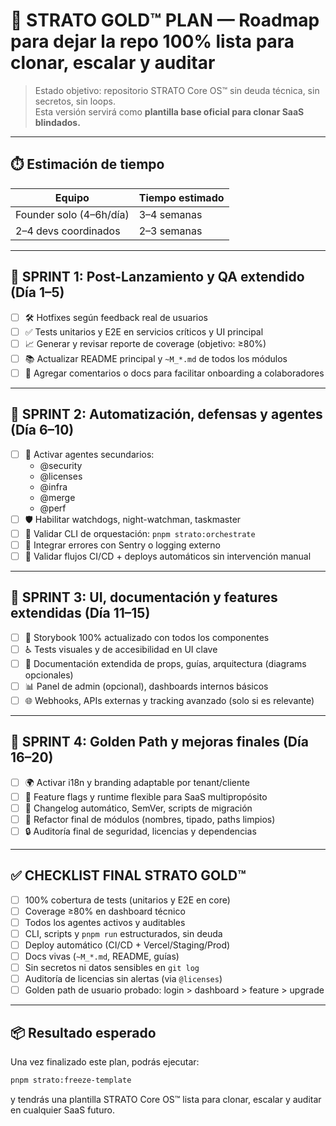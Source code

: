 <!--
STRATO MODULE HEADER
{
  "module": "STRATO_GOLD_PLAN",
  "objective": "Roadmap para dejar la repo 100% lista para clonar, escalar y auditar como plantilla base STRATO Core OS™.",
  "status": "0%",
  "owner": "José + STRATO AI",
  "last_update": "2025-06-29"
}
-->

# 🥇 STRATO GOLD™ PLAN — Roadmap para dejar la repo 100% lista para clonar, escalar y auditar

> Estado objetivo: repositorio STRATO Core OS™ sin deuda técnica, sin secretos, sin loops.  
> Esta versión servirá como **plantilla base oficial para clonar SaaS blindados.**

---

## ⏱️ Estimación de tiempo

| Equipo                 | Tiempo estimado |
|------------------------|-----------------|
| Founder solo (4–6h/día) | 3–4 semanas     |
| 2–4 devs coordinados    | 2–3 semanas     |

---

## 🔁 SPRINT 1: Post-Lanzamiento y QA extendido (Día 1–5)

- [ ] 🛠️ Hotfixes según feedback real de usuarios
- [ ] ✅ Tests unitarios y E2E en servicios críticos y UI principal
- [ ] 📈 Generar y revisar reporte de coverage (objetivo: ≥80%)
- [ ] 📚 Actualizar README principal y `~M_*.md` de todos los módulos
- [ ] 👥 Agregar comentarios o docs para facilitar onboarding a colaboradores

---

## 🤖 SPRINT 2: Automatización, defensas y agentes (Día 6–10)

- [ ] 🧩 Activar agentes secundarios:
  - @security
  - @licenses
  - @infra
  - @merge
  - @perf
- [ ] 🛡️ Habilitar watchdogs, night-watchman, taskmaster
- [ ] 🧪 Validar CLI de orquestación: `pnpm strato:orchestrate`
- [ ] 🔴 Integrar errores con Sentry o logging externo
- [ ] 🔄 Validar flujos CI/CD + deploys automáticos sin intervención manual

---

## 🎨 SPRINT 3: UI, documentación y features extendidas (Día 11–15)

- [ ] 📘 Storybook 100% actualizado con todos los componentes
- [ ] ♿ Tests visuales y de accesibilidad en UI clave
- [ ] 📑 Documentación extendida de props, guías, arquitectura (diagrams opcionales)
- [ ] 📊 Panel de admin (opcional), dashboards internos básicos
- [ ] 🌐 Webhooks, APIs externas y tracking avanzado (solo si es relevante)

---

## 🧱 SPRINT 4: Golden Path y mejoras finales (Día 16–20)

- [ ] 🌍 Activar i18n y branding adaptable por tenant/cliente
- [ ] 🧪 Feature flags y runtime flexible para SaaS multipropósito
- [ ] 📝 Changelog automático, SemVer, scripts de migración
- [ ] 🧼 Refactor final de módulos (nombres, tipado, paths limpios)
- [ ] 🔒 Auditoría final de seguridad, licencias y dependencias

---

## ✅ CHECKLIST FINAL STRATO GOLD™

- [ ] 100% cobertura de tests (unitarios y E2E en core)
- [ ] Coverage ≥80% en dashboard técnico
- [ ] Todos los agentes activos y auditables
- [ ] CLI, scripts y `pnpm run` estructurados, sin deuda
- [ ] Deploy automático (CI/CD + Vercel/Staging/Prod)
- [ ] Docs vivas (`~M_*.md`, README, guías)
- [ ] Sin secretos ni datos sensibles en `git log`
- [ ] Auditoría de licencias sin alertas (via `@licenses`)
- [ ] Golden path de usuario probado: login > dashboard > feature > upgrade

---

## 📦 Resultado esperado

Una vez finalizado este plan, podrás ejecutar:

```bash
pnpm strato:freeze-template
```

y tendrás una plantilla STRATO Core OS™ lista para clonar, escalar y auditar en cualquier SaaS futuro. 